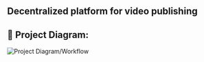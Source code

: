 ## Decentralized platform for video publishing

## 🔧 Project Diagram:
![Project Diagram/Workflow](https://i.gyazo.com/fa7af16b13bc2924b49f74309801e566.png)
